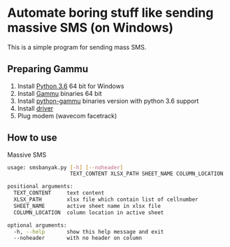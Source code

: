 # Automate boring stuff like sending massive SMS (on Windows)

This is a simple program for sending mass SMS.

## Preparing Gammu
1. Install [Python 3.6](https://www.python.org/downloads/windows/) 64 bit for Windows
2. Install [Gammu](https://dl.cihar.com/gammu/releases/windows/Gammu-1.39.0-Windows-64bit.exe) binaries 64 bit
3. Install [python-gammu](https://dl.cihar.com/python-gammu/win32/python-gammu-2.11.win-amd64-py3.6.exe) binaries version with python 3.6 support
4. Install [driver](http://www.totalcardiagnostics.com/support/Knowledgebase/Article/View/92/20/prolific-usb-to-serial-fix-official-solution-to-code-10-error)
5. Plug modem (wavecom facetrack)

## How to use
Massive SMS

```sh
usage: smsbanyak.py [-h] [--noheader]
                    TEXT_CONTENT XLSX_PATH SHEET_NAME COLUMN_LOCATION

positional arguments:
  TEXT_CONTENT     text content
  XLSX_PATH        xlsx file which contain list of cellnumber
  SHEET_NAME       active sheet name in xlsx file
  COLUMN_LOCATION  column location in active sheet

optional arguments:
  -h, --help       show this help message and exit
  --noheader       with no header on column
```
